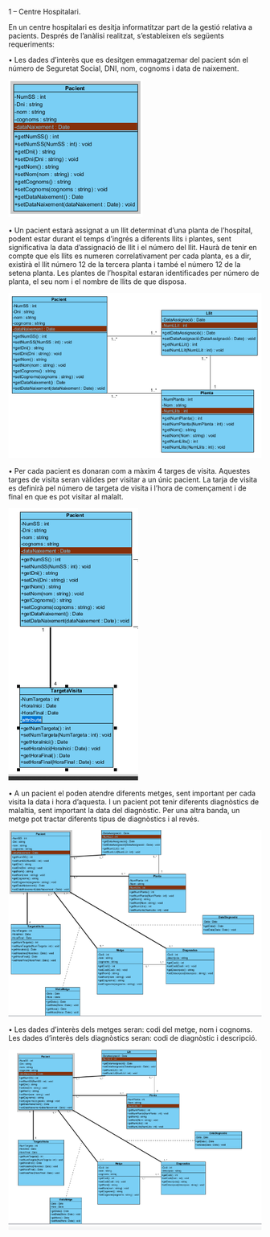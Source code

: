 1 – Centre Hospitalari.

En un centre hospitalari es desitja informatitzar part de la gestió relativa a pacients.
Després de l’anàlisi realitzat, s’estableixen els següents requeriments:

• Les dades d’interès que es desitgen emmagatzemar del pacient són el número de
Seguretat Social, DNI, nom, cognoms i data de naixement.


![](https://github.com/cosminlupas/TresExercicis/blob/master/1.PNG)


• Un pacient estarà assignat a un llit determinat d’una planta de l’hospital, podent
estar durant el temps d’ingrés a diferents llits i plantes, sent significativa la data
d’assignació de llit i el número del llit. Haurà de tenir en compte que els llits es
numeren correlativament per cada planta, es a dir, existirà el llit número 12 de la
tercera planta i també el número 12 de la setena planta. Les plantes de l’hospital
estaran identificades per número de planta, el seu nom i el nombre de llits de que
disposa.


![](https://github.com/cosminlupas/TresExercicis/blob/master/2.PNG)


• Per cada pacient es donaran com a màxim 4 targes de visita. Aquestes targes de
visita seran vàlides per visitar a un únic pacient. La tarja de visita es definirà pel
número de targeta de visita i l’hora de començament i de final en que es pot visitar
al malalt.


![](https://github.com/cosminlupas/TresExercicis/blob/master/3.PNG)


• A un pacient el poden atendre diferents metges, sent important per cada visita la
data i hora d’aquesta. I un pacient pot tenir diferents diagnòstics de malaltia, sent important la data del diagnòstic. Per una altra banda, un metge pot tractar diferents
tipus de diagnòstics i al revés.


![](https://github.com/cosminlupas/TresExercicis/blob/master/4.PNG)


• Les dades d’interès dels metges seran: codi del metge, nom i cognoms. Les dades
d’interès dels diagnòstics seran: codi de diagnòstic i descripció.


![](https://github.com/cosminlupas/TresExercicis/blob/master/5.PNG)
